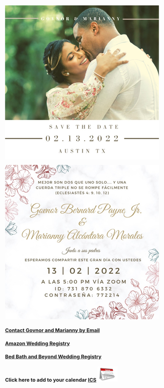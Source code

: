 
![image](images/2.jpeg)

![image](images/3.jpeg)

### [Contact Govnor and Marianny by Email](mailto:govnorpayne@gmail.com)

### [Amazon Wedding Registry](https://www.amazon.com/wedding/share/GovnorandMarianny)
### [Bed Bath and Beyond Wedding Registry](https://www.bedbathandbeyond.com/store/giftregistry/viewregistryguest/550446398)

### Click here to add to your calendar [ICS](images/GovnorMariannyWedding.ics) [![image](images/calendar-icon-png-4125.png)](images/GovnorMariannyWedding.ics)
